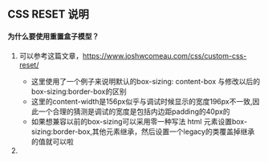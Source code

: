 ## CSS RESET 说明
#### 为什么要使用重置盒子模型？
1. 可以参考这篇文章，https://www.joshwcomeau.com/css/custom-css-reset/
    - 这里使用了一个例子来说明默认的box-sizing: content-box 与修改以后的box-sizing:border-box的区别
    - 这里的content-width是156px似乎与调试时候显示的宽度196px不一致,因此一个合理的猜测是调试的宽度是包括内边距padding的40px的
    - 如果想兼容以前的box-sizing可以采用零一种写法 html 元素设置box-sizing:border-box,其他元素继承，然后设置一个legacy的类覆盖掉继承的值就可以啦

2. 